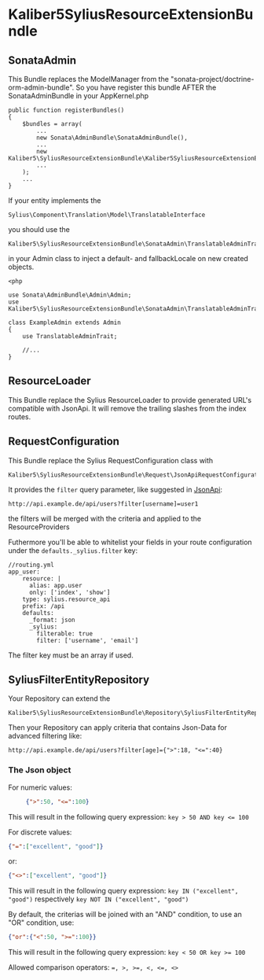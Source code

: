 Kaliber5SyliusResourceExtensionBundle
=====================================

SonataAdmin
-----------

This Bundle replaces the ModelManager from the "sonata-project/doctrine-orm-admin-bundle". So you have register this bundle AFTER the SonataAdminBundle in 
your AppKernel.php

    public function registerBundles()
    {
        $bundles = array(
            ...
            new Sonata\AdminBundle\SonataAdminBundle(),
            ...
            new Kaliber5\SyliusResourceExtensionBundle\Kaliber5SyliusResourceExtensionBundle(),
            ...
        );
        ...
    }
            

If your entity implements the

    Sylius\Component\Translation\Model\TranslatableInterface
     
you should use the 

    Kaliber5\SyliusResourceExtensionBundle\SonataAdmin\TranslatableAdminTrait
    
in your Admin class to inject a default- and fallbackLocale on new created objects.

    <php
    
    use Sonata\AdminBundle\Admin\Admin;
    use Kaliber5\SyliusResourceExtensionBundle\SonataAdmin\TranslatableAdminTrait;
    
    class ExampleAdmin extends Admin
    {
        use TranslatableAdminTrait;
        
        //...   
    }



ResourceLoader
--------------

This Bundle replace the Sylius ResourceLoader to provide generated URL's compatible with JsonApi. It will remove the trailing slashes from the index routes. 


RequestConfiguration
--------------------

This Bundle replace the Sylius RequestConfiguration class with 

    Kaliber5\SyliusResourceExtensionBundle\Request\JsonApiRequestConfiguration

It provides the `filter` query parameter, like suggested in [JsonApi](http://jsonapi.org/format/#fetching-filtering):

    http://api.example.de/api/users?filter[username]=user1

the filters will be merged with the criteria and applied to the ResourceProviders

Futhermore you'll be able to whitelist your fields in your route configuration under the `defaults._sylius.filter` key:

    //routing.yml
    app_user:
        resource: |
          alias: app.user
          only: ['index', 'show']
        type: sylius.resource_api
        prefix: /api
        defaults:
          _format: json
          _sylius:
            filterable: true
            filter: ['username', 'email']
    
    
The filter key must be an array if used.


SyliusFilterEntityRepository
----------------------------

Your Repository can extend the

    Kaliber5\SyliusResourceExtensionBundle\Repository\SyliusFilterEntityRepository

Then your Repository can apply criteria that contains Json-Data for advanced filtering like:

    http://api.example.de/api/users?filter[age]={">":18, "<=":40}

### The Json object

For numeric values:
```json
     {">":50, "<=":100}
```
This will result in the following query expression: `key > 50 AND key <= 100`

For discrete values:
```json
{"=":["excellent", "good"]}
```
or:
```json
{"<>":["excellent", "good"]}
```
This will result in the following query expression: `key IN ("excellent", "good")`
respectively `key NOT IN ("excellent", "good")`

By default, the criterias will be joined with an "AND" condition, to use an
"OR" condition, use:
```json
{"or":{"<":50, ">=":100}}
```

This will result in the following query expression: `key < 50 OR key >= 100`

Allowed comparison operators: `=, >, >=, <, <=, <>`